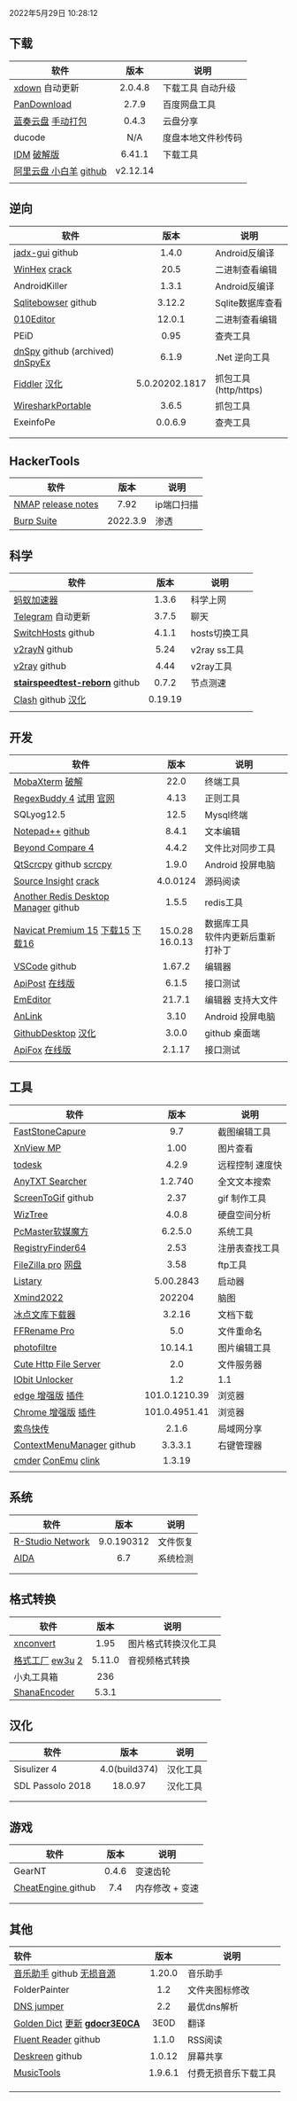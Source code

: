 2022年5月29日 10:28:12

## 下载

| 软件                                                      |  版本   | 说明             |
| --------------------------------------------------------- | :-----: | ------------------ |
| [xdown](https://xdown.org) 自动更新                       | 2.0.4.8 | 下载工具  自动升级 |
| [PanDownload]() |  2.7.9  | 百度网盘工具       |
| [蓝奏云盘](https://github.com/rachpt/lanzou-gui) [手动打包](https://github.com/Leon406/lanzou-gui) |  0.4.3  | 云盘分享           |
| ducode                                                    |   N/A   | 度盘本地文件秒传码    |
| [IDM](http://www.internetdownloadmanager.com/news.html) [破解版](https://423down.lanzouo.com/b0f3ahu0b) | 6.41.1 | 下载工具           |
| [阿里云盘 小白羊](https://wwe.lanzoui.com/b01nqc4gd) [github](https://github.com/liupan1890/aliyunpan) | v2.12.14 |                    |
|                                                           |         |                    |



## 逆向

| 软件                                                         |      版本      | 说明               |
| ------------------------------------------------------------ | :------------: | -------------------- |
| [jadx-gui](https://github.com/skylot/jadx/releases)   github |     1.4.0     | Android反编译        |
| [WinHex](http://www.x-ways.net/winhex/) [crack](https://pan.lanzoux.com/b0f1bltdg) |      20.5      | 二进制查看编辑       |
| AndroidKiller                                                |     1.3.1      | Android反编译        |
| [Sqlitebowser](https://github.com/sqlitebrowser/sqlitebrowser/releases)  github |     3.12.2     | Sqlite数据库查看     |
| [010Editor](https://www.sweetscape.com/010editor/)           |     12.0.1     | 二进制查看编辑       |
| PEiD                                                         |      0.95      | 查壳工具             |
| [dnSpy](https://github.com/0xd4d/dnSpy)  github (archived) [dnSpyEx](https://github.com/dnSpyEx/dnSpy) |     6.1.9      | .Net 逆向工具        |
| [Fiddler](https://www.telerik.com/fiddler) [汉化](https://github.com/gabrielxvx/zh-fiddler) | 5.0.20202.1817 | 抓包工具(http/https) |
| [WiresharkPortable](https://www.wireshark.org/download.html) |     3.6.5     | 抓包工具             |
| ExeinfoPe | 0.0.6.9 | 查壳工具 |
|  |  |  |
|  |  |  |

## HackerTools

| 软件                                                         |   版本   | 说明       |
| ------------------------------------------------------------ | :------: | ---------- |
| [NMAP](https://nmap.org/dist/?C=M&O=D) [release notes](https://nmap.org/changelog.html) |   7.92   | ip端口扫描 |
| [Burp Suite](https://portswigger.net/burp/releases)          | 2022.3.9 | 渗透       |

## 科学

| 软件                                                         |  版本  | 说明        |
| ------------------------------------------------------------ | :----: | ------------- |
| [蚂蚁加速器](https://jsq2.laihuluwa.com/) | 1.3.6 | 科学上网      |
| [Telegram](https://github.com/telegramdesktop/tdesktop/releases)  自动更新 | 3.7.5 | 聊天          |
| [SwitchHosts](https://github.com/oldj/SwitchHosts)  github   | 4.1.1 | hosts切换工具 |
| [v2rayN](https://github.com/2dust/v2rayN/releases) github    |  5.24  | v2ray ss工具  |
| [v2ray](https://github.com/v2fly/v2ray-core/releases) github | 4.44 | v2ray工具     |
| **[stairspeedtest-reborn](https://github.com/tindy2013/stairspeedtest-reborn/actions)** github | 0.7.2  | 节点测速      |
| [Clash](https://github.com/Fndroid/clash_for_windows_pkg/releases) github [汉化](https://github.com/BoyceLig/Clash_Chinese_Patch/releases) |  0.19.19  |               |
|  |  | |

## 开发

| 软件                                                         |  版本   | 说明                                |
| ------------------------------------------------------------ | :-----: | ------------------------------------- |
| [MobaXterm](https://mobaxterm.mobatek.net/download-home-edition.html)   [破解](https://github.com/nszy007/MobaXterm-keygen) |  22.0  | 终端工具                              |
| [RegexBuddy 4](https://www.lanzoux.com/i3e43nc)   [试用](http://download.jgsoft.com/buddy/SetupRegexBuddyDemo.exe)  [官网](https://www.regexbuddy.com/download.html) |  4.13  | 正则工具                              |
| SQLyog12.5                                                   |  12.5   | Mysql终端                             |
| [Notepad++](https://notepad-plus-plus.org/downloads/)  [github](https://github.com/notepad-plus-plus/notepad-plus-plus) |  8.4.1  | 文本编辑                              |
| [Beyond Compare 4](http://www.scootersoftware.com)           |  4.4.2  | 文件比对同步工具                      |
| [QtScrcpy](https://github.com/barry-ran/QtScrcpy) github  [scrcpy](https://github.com/Genymobile/scrcpy) |  1.9.0  | Android 投屏电脑                      |
| [Source Insight](https://www.sourceinsight.com/trial/)    [crack](https://www.52pojie.cn/thread-1138545-1-1.html) | 4.0.0124 | 源码阅读                              |
| [Another Redis Desktop Manager](https://github.com/qishibo/AnotherRedisDesktopManager/releases) github |  1.5.5  | redis工具                             |
| [Navicat Premium 15](http://www.navicat.com.cn/products/navicat-premium-release-note) [下载15](http://download.navicat.com.cn/download/navicat160_premium_cs_x64.exe)  [下载16](http://download.navicat.com.cn/download/navicat150_premium_cs_x64.exe) | 15.0.28<br/>16.0.13 | 数据库工具 <br>软件内更新后重新打补丁 |
| [VSCode](https://github.com/microsoft/vscode) github         | 1.67.2 | 编辑器                                |
| [ApiPost](https://www.apipost.cn/download.html) [在线版](https://console.apipost.cn/apis/project) |  6.1.5  | 接口测试                              |
| [EmEditor](https://support.emeditor.com/en/downloads)        |  21.7.1  | 编辑器 支持大文件                     |
| [AnLink](https://cn.anlinksoft.com/changelog/) |  3.10  | Android 投屏电脑                      |
| [GithubDesktop](https://desktop.github.com/release-notes/)  [汉化](https://pan.lanzoux.com/b06mtfjkh) |  3.0.0  | github 桌面端                         |
| [ApiFox](https://www.apifox.cn/help/app/changelog/)  [在线版](https://www.apifox.cn/web) | 2.1.17 | 接口测试                              |
|                                                              |         |                                       |



## 工具

| 软件                                                         |          版本          | 说明          |
| ------------------------------------------------------------ | :--------------------: | --------------- |
| [FastStoneCapure](http://www.faststone.org/)                 |          9.7          | 截图编辑工具    |
| [XnView MP](https://www.xnview.com/en/xnviewmp/)             |         1.00         | 图片查看        |
| [todesk](https://www.todesk.com/download.html)               | 4.2.9 | 远程控制 速度快 |
| [AnyTXT Searcher](https://anytxt.net/download/)              |        1.2.740        | 全文文本搜索    |
| [ScreenToGif](https://github.com/NickeManarin/ScreenToGif/releases) github |         2.37         | gif 制作工具    |
| [WizTree](http://diskanalyzer.com/?ref=wiztree) |       4.0.8       | 硬盘空间分析    |
| [PcMaster软媒魔方](https://mofang.ruanmei.com/?f=pcmaster)   |        6.2.5.0         | 系统工具        |
| [RegistryFinder64](https://registry-finder.com/)             |          2.53          | 注册表查找工具  |
| [FileZilla pro](https://www.filezilla.cn/)  [网盘](https://www.lanzouX.com/b00z9jgni) |         3.58         | ftp工具         |
| [Listary](https://www.listary.com/)                          |       5.00.2843        | 启动器          |
| [Xmind2022](https://www.xmind.cn/desktop/release-notes/) |         202204         | 脑图            |
| [冰点文库下载器]()           |         3.2.16         | 文档下载        |
| [FFRename Pro](http://www.ffhome.com/works/1406.html)        |          5.0           | 文件重命名      |
| [photofiltre](http://www.photofiltre.com/)                   |        10.14.1         | 图片编辑工具    |
| [Cute Http File Server ](http://iscute.cn/chfs)             |          2.0           | 文件服务器      |
| [IObit Unlocker]( https://www.iobit.com/en/iobit-unlocker.php) | 1.2 | 1.1 |
| [edge 增强版]()  [插件](https://github.com/shuax/edge_plus) |      101.0.1210.39      | 浏览器          |
| [Chrome 增强版]()  [插件](https://github.com/shuax/chrome_plus) |      101.0.4951.41      | 浏览器          |
| [索鸟快传](http://www.suoniao.com/kuaichuan)                 |         2.1.6         | 局域网分享      |
| [ContextMenuManager](https://github.com/BluePointLilac/ContextMenuManager/releases)  github |          3.3.3.1          | 右键管理器      |
| [cmder](https://github.com/cmderdev/cmder/releases)  [ConEmu](https://github.com/Maximus5/ConEmu) [clink](https://github.com/chrisant996/clink/releases) | 1.3.19 |  |
|  |  |  |

## 系统

| 软件                                                  |    版本    | 说明     |
| ----------------------------------------------------- | :--------: | -------- |
| [R-Studio Network](https://www.lanzoub.com/b06lrnsfg) | 9.0.190312 | 文件恢复 |
| [AIDA](https://www.lanzoub.com/b06lweyad)             |    6.7     | 系统检测 |
|                                                       |            |          |
|                                                       |            |          |



## 格式转换

| 软件                                                         |  版本  | 说明                 |
| ------------------------------------------------------------ | :----: | -------------------- |
| [xnconvert](https://www.xnview.com/en/xnconvert/#downloads)  |  1.95  | 图片格式转换汉化工具 |
| [格式工厂](http://www.pcfreetime.com/formatfactory/CN/index.html) [ew3u](https://pan.lanzoux.com/b06llfb9e?pwd=ew3u) [2](https://www.lanzoui.com/b00z8kkti) | 5.11.0 | 音视频格式转换       |
| 小丸工具箱                                                   |  236   |                      |
| [ShanaEncoder](https://shana.pe.kr/)                         | 5.3.1  |                      |



## **汉化**

| 软件             |     版本      | 说明     |
| ---------------- | :-----------: | -------- |
| Sisulizer 4      | 4.0(build374) | 汉化工具 |
| SDL Passolo 2018 |    18.0.97    | 汉化工具 |
|                  |               |          |
|                  |               |          |



## 游戏

| 软件                                                         | 版本  | 说明            |
| ------------------------------------------------------------ | :---: | --------------- |
| GearNT                                                       | 0.4.6 | 变速齿轮        |
| [CheatEngine ](https://github.com/cheat-engine/cheat-engine/releases)  github |  7.4  | 内存修改 + 变速 |
|                                                              |       |                 |
|                                                              |       |                 |



## 其他

| 软件                                                         |  版本   | 说明                 |
| :----------------------------------------------------------- | :-----: | -------------------- |
| [音乐助手](https://github.com/lyswhut/lx-music-desktop)  github [无损音源](https://www.6yit.com/8498.html) | 1.20.0  | 音乐助手             |
| FolderPainter                                                |   1.2   | 文件夹图标修改       |
| [DNS jumper](https://www.sordum.org/)                        |   2.2   | 最优dns解析          |
| [Golden Dict](https://www.autoptr.top/gdocr/GoldenDict-OCR-Deployment/)  [更新](https://autoptr.top/gdocr/GoldenDict-OCR-Changelog/)    [**gdocr3E0CA**](http://files.autoptr.top/d/31968491-43314173-bda923) |  3E0D   | 翻译                 |
| [Fluent Reader](https://github.com/yang991178/fluent-reader/releases/) github |  1.1.0  | RSS阅读              |
| [Deskreen](https://github.com/pavlobu/deskreen/releases/) github | 1.0.12  | 屏幕共享             |
| [MusicTools](https://www.yijingying.com/html/musictools/)    | 1.9.6.1 | 付费无损音乐下载工具 |
|                                                              |         |                      |
|                                                              |         |                      |
|                                                              |         |                      |







